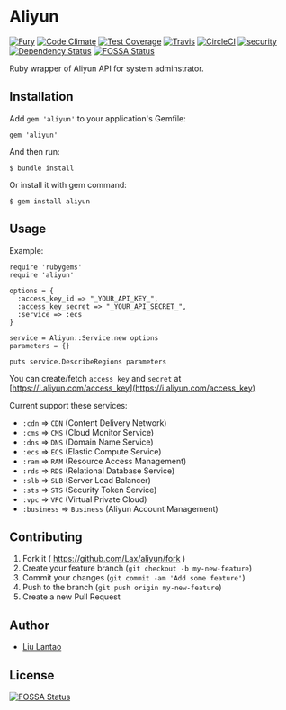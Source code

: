 # Aliyun

[![Fury](https://badge.fury.io/rb/aliyun.png)](http://badge.fury.io/rb/aliyun)
[![Code Climate](https://codeclimate.com/github/Lax/aliyun/badges/gpa.svg)](https://codeclimate.com/github/Lax/aliyun)
[![Test Coverage](https://codeclimate.com/github/Lax/aliyun/badges/coverage.svg)](https://codeclimate.com/github/Lax/aliyun/coverage)
[![Travis](https://travis-ci.org/Lax/aliyun.svg?branch=master)](https://travis-ci.org/Lax/aliyun)
[![CircleCI](https://circleci.com/gh/Lax/aliyun/tree/master.png?style=shield)](https://circleci.com/gh/Lax/aliyun)
[![security](https://hakiri.io/github/Lax/aliyun/master.svg)](https://hakiri.io/github/Lax/aliyun/master)
[![Dependency Status](https://gemnasium.com/Lax/aliyun.svg)](https://gemnasium.com/Lax/aliyun)
[![FOSSA Status](https://app.fossa.io/api/projects/git%2Bgithub.com%2FLax%2Faliyun.svg?type=shield)](https://app.fossa.io/projects/git%2Bgithub.com%2FLax%2Faliyun?ref=badge_shield)

Ruby wrapper of Aliyun API for system adminstrator.

## Installation

Add `gem 'aliyun'` to your application's Gemfile:

    gem 'aliyun'

And then run:

    $ bundle install

Or install it with gem command:

    $ gem install aliyun

## Usage

Example:

    require 'rubygems'
    require 'aliyun'

    options = {
      :access_key_id => "_YOUR_API_KEY_",
      :access_key_secret => "_YOUR_API_SECRET_",
      :service => :ecs
    }

    service = Aliyun::Service.new options
    parameters = {}

    puts service.DescribeRegions parameters

You can create/fetch `access key` and `secret` at [https://i.aliyun.com/access_key](https://i.aliyun.com/access_key)

Current support these services:

* `:cdn` => `CDN` (Content Delivery Network)
* `:cms` => `CMS` (Cloud Monitor Service)
* `:dns` => `DNS` (Domain Name Service)
* `:ecs` => `ECS` (Elastic Compute Service)
* `:ram` => `RAM` (Resource Access Management)
* `:rds` => `RDS` (Relational Database Service)
* `:slb` => `SLB` (Server Load Balancer)
* `:sts` => `STS` (Security Token Service)
* `:vpc` => `VPC` (Virtual Private Cloud)
* `:business` => `Business` (Aliyun Account Management)

## Contributing

1. Fork it ( https://github.com/Lax/aliyun/fork )
2. Create your feature branch (`git checkout -b my-new-feature`)
3. Commit your changes (`git commit -am 'Add some feature'`)
4. Push to the branch (`git push origin my-new-feature`)
5. Create a new Pull Request

## Author

* [Liu Lantao](https://github.com/Lax)


## License
[![FOSSA Status](https://app.fossa.io/api/projects/git%2Bgithub.com%2FLax%2Faliyun.svg?type=large)](https://app.fossa.io/projects/git%2Bgithub.com%2FLax%2Faliyun?ref=badge_large)
